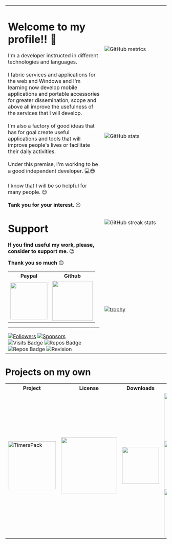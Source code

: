 <table border=0>
<tr>
    <td rowspan=4 valign="top">
        <h1> Welcome to my profile!! 👋</h1>        
        I'm a developer instructed in different technologies and languages. 
        <br/><br/>
        I fabric services and applications for the web and Windows and I'm learning now develop mobile applications and portable accessories for greater dissemination, scope and above all improve the usefulness of the services that I will develop.
        <br/><br/>
        I'm also a factory of good ideas that has for goal create useful applications and tools that will improve people's lives or facilitate their daily activities.
        <br/><br/>
        Under this premise, I'm working to be a good independent developer. 💻😎
        <br/><br/>
        I know that I will be so helpful for many people. 😊
        <br/><br/>
        <b>Tank you for your interest.</b> 😉 

# Support
        
**If you find useful my work, please, consider to support me.** 😉

**Thank you so much** 😊

<Table>
   <th>Paypal</th>
   <th>Github</th>
  <tr>
    <td><a href="https://www.paypal.com/donate?hosted_button_id=P2C76DEXQEEFQ"><img src="https://img.shields.io/badge/Donate-blue?style=flat&logo=paypal" width="115"/></a></td>
    <td><a href="https://github.com/sponsors/Astorcamon"><img src="https://img.shields.io/badge/Sponsor-404040?style=flat&logo=GitHub-Sponsors" width="125"/></a></td>    
  </tr>
</table>
        <hr/>
        <a href="https://github.com/Astorcamon?tab=followers"><img src="https://img.shields.io/github/followers/Astorcamon?label=Followers&style=social" alt="Followers"/></a>
        <a href="https://github.com/sponsors/Astorcamon"><img src="https://img.shields.io/github/sponsors/Astorcamon?label=Sponsors&style=social" alt="Sponsors"/></a>
        <img src="https://badges.pufler.dev/visits/Astorcamon/Astorcamon?style=social" alt="Visits Badge"/>
        <img src="https://badges.pufler.dev/repos/Astorcamon?style=social" alt="Repos Badge"/>
        <img src="https://badges.pufler.dev/updated/Astorcamon/Astorcamon?style=social" alt="Repos Badge"/> 
        <img src="https://img.shields.io/badge/Rev-0.4-FFFFFF?style=social" alt="Revision"/>
    </td>
    <td width="40%"><img src="https://metrics.lecoq.io/Astorcamon?template=classic&languages=1&licenses=1&reactions=1&languages.limit=8&languages.colors=github&languages.threshold=0%25&licenses.ratio=false&licenses.legal=true&reactions.limit=200&reactions.days=0&reactions.display=absolute&config.timezone=Europe%2FMadrid" alt="GitHub metrics"/></td>    
</tr>
<tr>
    <!--<td><img src="https://github-readme-stats.vercel.app/api?username=Astorcamon&show_icons=true&count_private=true&theme=tokyonight&title_color=e1ba6b&text_color=d8686a&icon_color=e1ba6b&bg_color=00000000" alt="GitHub stats"/></td>-->
    <td><img src="https://github-readme-stats.vercel.app/api?username=Astorcamon&show_icons=true&count_private=true&bg_color=00000000&theme=tokyonight&icon_color=e1ba6b" alt="GitHub stats"/></td>
</tr>
<tr>
    <td><img src="https://github-readme-streak-stats.herokuapp.com/?user=Astorcamon&background=00000000&theme=tokyonight&currStreakLabel=e1ba6b&currStreakNum=e1ba6b" alt="GitHub streak stats"/></td>
    <!--<td><img src="https://github-readme-streak-stats.herokuapp.com/?user=Astorcamon&background=00000000&ring=e1ba6b&sideNums=d8686a&sideLabels=d8686a&currStreakLabel=e1ba6b&currStreakNum=0f80c0&fire=e1ba6b&dates=0f80c0" alt="GitHub streak stats"/></td>-->
</tr>
<tr>
    <td><a href="https://github.com/ryo-ma/github-profile-trophy"><img src="https://github-profile-trophy.vercel.app/?username=Astorcamon&row=1&column=5&no-bg=true&theme=onedark&rank=SECRET,SSS,SS,S,AAA,AA,A,B,C" alt="trophy"/></a>
</tr>

</table>

# Projects on my own

<Table>
    <th>Project</th>
    <th>License</th>
    <th>Downloads</th>
    <th>Stats</th>
  <tr>
    <td><a href="https://github.com/Astorcamon/TimersPack"><img src="https://img.shields.io/badge/TimersPack-private-blue?color=red&labelColor=blue" alt="TimersPack" width=150/></a></td>
    <td><a href="https://github.com/Astorcamon/TimersPack/blob/main/LICENSE"><img src="https://img.shields.io/github/license/Astorcamon/TimersPack" width=175/></a></td>
    <td><a href="https://github.com/Astorcamon/TimersPack"><img src="https://img.shields.io/github/downloads/Astorcamon/Astorcamon/total" width=115/></a></td> 
    <td>
        <a href="https://github.com/Astorcamon?tab=repositories"><img src="https://img.shields.io/github/stars/Astorcamon/TimersPack?style=social" alt="Stars" width=150/></a>
        <br/>
        <a href="https://github.com/Astorcamon/TimersPack/network/members"><img src="https://img.shields.io/github/forks/Astorcamon/TimersPack?style=social" alt="Forks" width=150/></a>
        <br/>
        <a href="https://github.com/Astorcamon/TimersPack/watchers"><img src="https://img.shields.io/github/watchers/Astorcamon/TimersPack?label=Watch&style=social" alt="Watchers" width=150/></a>
   </td>    
  </tr>
</table>
